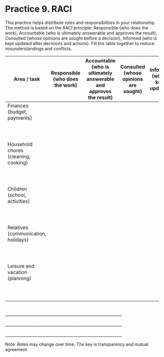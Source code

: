 # Practice 9. RACI

This practice helps distribute roles and responsibilities in your relationship. The method is based on the RACI principle: Responsible (who does the work), Accountable (who is ultimately answerable and approves the result), Consulted (whose opinions are sought before a decision), Informed (who is kept updated after decisions and actions). Fill the table together to reduce misunderstandings and conflicts.

<style>
    table {
        width: 100%;
    }
</style>
| Area / task | Responsible<br/>(who does the work) | Accountable<br/>(who is ultimately answerable and approves the result) | Consulted<br/>(whose opinions are sought) | Informed<br/>(who is kept updated) |
|---|:--:|:--:|:--:|:--:|
| Finances (budget, payments)<br/><br/><br/><br/> |||||
| Household chores (cleaning, cooking)<br/><br/><br/><br/> |||||
| Children (school, activities)<br/><br/><br/><br/> |||||
| Relatives (communication, holidays)<br/><br/><br/><br/> |||||
| Leisure and vacation (planning)<br/><br/><br/><br/> |||||

<br/>
____________________________________________________________
<br/><br/>
____________________________________________________________
<br/><br/>
____________________________________________________________

Note: Roles may change over time. The key is transparency and mutual agreement.

<div style="page-break-after: always;"></div>